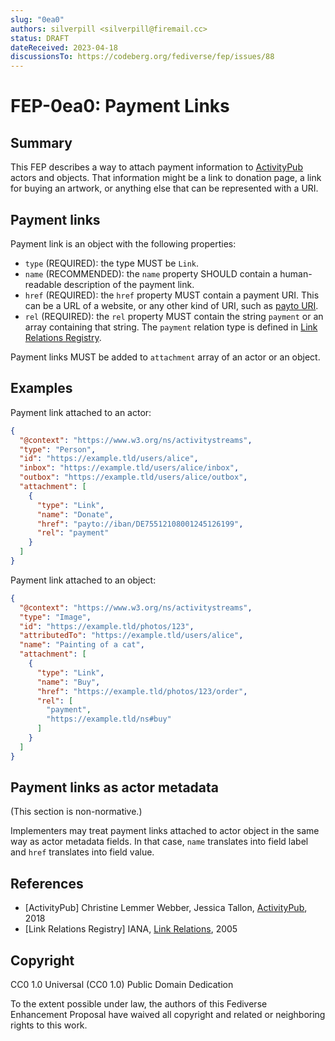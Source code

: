```yaml
---
slug: "0ea0"
authors: silverpill <silverpill@firemail.cc>
status: DRAFT
dateReceived: 2023-04-18
discussionsTo: https://codeberg.org/fediverse/fep/issues/88
---
```

# FEP-0ea0: Payment Links

## Summary

This FEP describes a way to attach payment information to [ActivityPub](https://www.w3.org/TR/activitypub/) actors and objects. That information might be a link to donation page, a link for buying an artwork, or anything else that can be represented with a URI.

## Payment links

Payment link is an object with the following properties:

- `type` (REQUIRED): the type MUST be `Link`.
- `name` (RECOMMENDED): the `name` property SHOULD contain a human-readable description of the payment link.
- `href` (REQUIRED): the `href` property MUST contain a payment URI. This can be a URL of a website, or any other kind of URI, such as [payto URI](https://datatracker.ietf.org/doc/html/rfc8905).
- `rel` (REQUIRED):  the `rel` property MUST contain the string `payment` or an array containing that string. The `payment` relation type is defined in [Link Relations Registry](https://www.iana.org/assignments/link-relations/link-relations.xhtml).

Payment links MUST be added to `attachment` array of an actor or an object.

## Examples

Payment link attached to an actor:

```json
{
  "@context": "https://www.w3.org/ns/activitystreams",
  "type": "Person",
  "id": "https://example.tld/users/alice",
  "inbox": "https://example.tld/users/alice/inbox",
  "outbox": "https://example.tld/users/alice/outbox",
  "attachment": [
    {
      "type": "Link",
      "name": "Donate",
      "href": "payto://iban/DE75512108001245126199",
      "rel": "payment"
    }
  ]
}
```

Payment link attached to an object:

```json
{
  "@context": "https://www.w3.org/ns/activitystreams",
  "type": "Image",
  "id": "https://example.tld/photos/123",
  "attributedTo": "https://example.tld/users/alice",
  "name": "Painting of a cat",
  "attachment": [
    {
      "type": "Link",
      "name": "Buy",
      "href": "https://example.tld/photos/123/order",
      "rel": [
        "payment",
        "https://example.tld/ns#buy"
      ]
    }
  ]
}
```

## Payment links as actor metadata

(This section is non-normative.)

Implementers may treat payment links attached to actor object in the same way as actor metadata fields. In that case, `name` translates into field label and `href` translates into field value.

## References

- [ActivityPub] Christine Lemmer Webber, Jessica Tallon, [ActivityPub](https://www.w3.org/TR/activitypub/), 2018
- [Link Relations Registry] IANA, [Link Relations](https://www.iana.org/assignments/link-relations/link-relations.xhtml), 2005

## Copyright

CC0 1.0 Universal (CC0 1.0) Public Domain Dedication

To the extent possible under law, the authors of this Fediverse Enhancement Proposal have waived all copyright and related or neighboring rights to this work.
